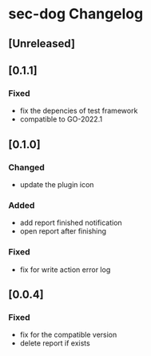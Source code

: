 <!-- Keep a Changelog guide -> https://keepachangelog.com -->

# sec-dog Changelog

## [Unreleased]

## [0.1.1]
### Fixed
* fix the depencies of test framework
* compatible to GO-2022.1

## [0.1.0]
### Changed
* update the plugin icon
### Added
* add report finished notification
* open report after finishing
### Fixed
* fix for write action error log
## [0.0.4]
### Fixed
* fix for the compatible version
* delete report if exists
